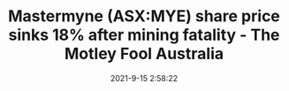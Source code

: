 ---
"title": "Mastermyne (ASX:MYE) share price sinks 18% after mining fatality - The Motley Fool Australia"
"date": "2021-9-15 2:58:22"
"feed_name": "GOOGLENEWSMINING"
"feed_website": "https://news.google.com/search?q=mining%2Bincident&hl=en-US&gl=US&ceid=US:en"
"feed_rss": "https://news.google.com/rss/search?q=mining%2Bincident&hl=en-US&gl=US&ceid=US:en"
"link": "https://www.fool.com.au/2021/09/15/mastermyne-asxmye-share-price-sinks-18-after-mining-fatality/"
"file": "_posts/2021-1-1-103f2a289074bb8c54e28cc19f600bd0cb31fb18.md"
"accident": "0"
"drilling": "0"
"dead": "0"
"injured": "0"
"where": "unknown site"
---